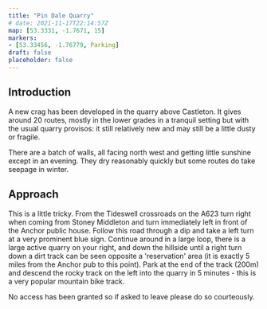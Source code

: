 ```yaml
---
title: "Pin Dale Quarry"
# date: 2021-11-17T22:14:57Z
map: [53.3331, -1.7671, 15]
markers:
- [53.33456, -1.76779, Parking]
draft: false
placeholder: false
---
```


## Introduction

A new crag has been developed in the quarry above Castleton. It gives around 20 routes, mostly in the lower grades in a tranquil setting but with the usual quarry provisos: it still relatively new and may still be a little dusty or fragile. 

There are a batch of walls, all facing north west and getting little sunshine except in an evening. They dry reasonably quickly but some routes do take seepage in winter.

## Approach

This is a little tricky. From the Tideswell crossroads on the A623 turn right when coming from Stoney Middleton and turn immediately left in front of the Anchor public house. Follow this road through a dip and take a left turn at a very prominent blue sign. Continue around in a large loop, there is a large active quarry on your right, and down the hillside until a right turn down a dirt track can be seen opposite a 'reservation' area (it is exactly 5 miles from the Anchor pub to this point). Park at the end of the track (200m) and descend the rocky track on the left into the quarry in 5 minutes - this is a very popular mountain bike track.

No access has been granted so if asked to leave please do so courteously.